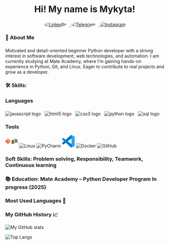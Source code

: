 ###

<h1 align="center">Hi! My name is Mykyta!</h1>

###

<p align="center">
  <a href="https://www.linkedin.com/in/mykyta-ivanenko-689305360/" target="_blank">
    <img src="https://cdn.jsdelivr.net/gh/devicons/devicon/icons/linkedin/linkedin-original.svg" 
         alt="LinkedIn" width="40" height="40" style="border-radius: 50%; margin-right: 10px;" />
  </a>
  <a href="https://t.me/BrEAkk0" target="_blank">
    <img src="https://upload.wikimedia.org/wikipedia/commons/8/82/Telegram_logo.svg" 
         alt="Telegram" width="40" height="40" style="border-radius: 50%; margin-right: 10px;" />
  </a>
  <a href="https://www.instagram.com/m.o.h.i.t.o7/" target="_blank">
    <img src="https://upload.wikimedia.org/wikipedia/commons/a/a5/Instagram_icon.png" 
         alt="Instagram" width="40" height="40" style="border-radius: 12px;" />
  </a>
</p>

###

<h3 align="left">📓 About Me</h3>

###

<p align="left">Motivated and detail-oriented beginner Python developer with a strong interest in software development, web technologies, and automation. I am currently studying at Mate Academy, where I’m gaining hands-on experience in Python, Git, and Linux. Eager to contribute to real projects and grow as a developer.</p>

###

<h3 align="left">🛠️ Skills:</h3>


###

<h3 align="left">Languages</h3>

###

<div align="left">
  <img src="https://cdn.jsdelivr.net/gh/devicons/devicon/icons/javascript/javascript-original.svg" width="35" height="35" style="object-fit: contain; margin-right: 8px;" alt="javascript logo" />
  <img src="https://cdn.jsdelivr.net/gh/devicons/devicon/icons/html5/html5-original.svg" width="35" height="35" style="object-fit: contain; margin-right: 8px;" alt="html5 logo" />
  <img src="https://cdn.jsdelivr.net/gh/devicons/devicon/icons/css3/css3-original.svg" width="35" height="35" style="object-fit: contain; margin-right: 8px;" alt="css3 logo" />
  <img src="https://skillicons.dev/icons?i=py" width="35" height="35" style="object-fit: contain; margin-right: 8px;" alt="python logo" />
  <img src="https://unifysolutions.net/supportedproduct/microsoft-sql-server/SQL-Databases.svg" width="35" height="35" style="object-fit: contain;" alt="sql logo" />
</div>

### Tools

<p>
  <img alt="Git" src="https://raw.githubusercontent.com/github/explore/main/topics/git/git.png" width="40" height="40" />
  <img alt="Linux" src="https://upload.wikimedia.org/wikipedia/commons/a/af/Tux.png" width="40" height="40" />
  <img alt="PyCharm" src="https://upload.wikimedia.org/wikipedia/commons/1/1d/PyCharm_Icon.svg" width="40" height="40" />
  <img alt="VS Code" src="https://raw.githubusercontent.com/github/explore/main/topics/visual-studio-code/visual-studio-code.png" width="40" height="40" />
  <img alt="Docker" src="https://cdn.jsdelivr.net/gh/devicons/devicon/icons/docker/docker-original.svg" width="40" height="40" />
  <img alt="GitHub" src="https://encrypted-tbn0.gstatic.com/images?q=tbn:ANd9GcTa8FV8SCzjlNqk2yzFPetRZbY7j258d8-MuA&s" width="40" height="40" />
</p>


###

<h3 align="left">Soft Skills: Problem solving, Responsibility, Teamwork, Continuous learning</h3>

###

<h3 align="left">📚 Education: Mate Academy – Python Developer Program
In progress (2025)</h3>

<h3>Most Used Languages 📝</h3>

<h3>My GitHub History 📈</h3>

![My GitHub stats](https://github-readme-stats.vercel.app/api?username=ObiHard&show_icons=true&theme=radical)

![Top Langs](https://github-readme-stats.vercel.app/api/top-langs/?username=ObiHard&layout=compact&theme=radical)
